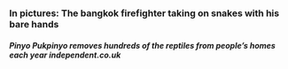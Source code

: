 ### In pictures: The bangkok firefighter taking on snakes with his bare hands
##### Pinyo Pukpinyo removes hundreds of the reptiles from people’s homes each year *independent.co.uk*